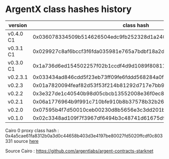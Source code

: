 # ArgentX class hashes history

| version | class hash |
| --- | --- |
|v0.4.0 C1|0x036078334509b514626504edc9fb252328d1a240e4e948bef8d0c08dff45927f|
|v0.3.1 C1|0x029927c8af6bccf3f6fda035981e765a7bdbf18a2dc0d630494f8758aa908e2b|
|v0.3.0 C1|0x1a736d6ed154502257f02b1ccdf4d9d1089f80811cd6acad48e6b6a9d1f2003|
|v0.2.3.1|0x033434ad846cdd5f23eb73ff09fe6fddd568284a0fb7d1be20ee482f044dabe2|
|v0.2.3|0x01a7820094feaf82d53f53f214b81292d717e7bb9a92bb2488092cd306f3993f|
|v0.2.2|0x3e327de1c40540b98d05cbcb13552008e36f0ec8d61d46956d2f9752c294328|
|v0.2.1|0x06a1776964b9f991c710bfe910b8b37578b32b26a7dffd1669a1a59ac94bf82f|
|v0.2.0|0x07595b4f7d50010ceb00230d8b5656e3c3dd201b6df35d805d3f2988c69a1432|
|v0.1.0|0x02c3348ad109f7f3967df6494b3c48741d61675d9a7915b265aa7101a631dc33|

Cairo 0 proxy class hash : 0x4a5cae61fa8312b0a3d0c44658b403d3e4197be80027fd5020ffcdf0c803331
source [here](https://argenthq.notion.site/argenthq/11e1b194b0304124b05f6118e450e553?v=46e893ed521f4850ba801d1747cc84ef)

Source Cairo : https://github.com/argentlabs/argent-contracts-starknet